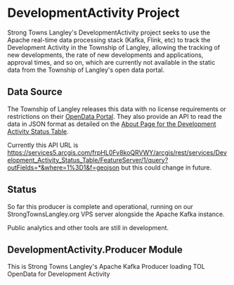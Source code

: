 # DevelopmentActivity Project
Strong Towns Langley's DevelopmentActivity project seeks to use the Apache real-time data processing stack (Kafka, Flink, etc) to track the Development Activity in the Township of Langley, allowing the tracking of new developments, the rate of new developments and applications, approval times, and so on, which are currently not available in the static data from the Township of Langley's open data portal.

## Data Source
The Township of Langley releases this data with no license requirements or restrictions on their [OpenData Portal](https://data-tol.opendata.arcgis.com/). They also provide an API to read the data in JSON format as detailed on the [About Page for the Development Activity Status Table](https://data-tol.opendata.arcgis.com/datasets/TOL::development-activity-status-table/about). 

Currently this API URL is https://services5.arcgis.com/frpHL0Fv8koQRVWY/arcgis/rest/services/Development_Activity_Status_Table/FeatureServer/1/query?outFields=*&where=1%3D1&f=geojson but this could change in future.

## Status
So far this producer is complete and operational, running on our StrongTownsLangley.org VPS server alongside the Apache Kafka instance.

Public analytics and other tools are still in development.

## DevelopmentActivity.Producer Module
This is Strong Towns Langley's Apache Kafka Producer loading TOL OpenData for Development Activity
